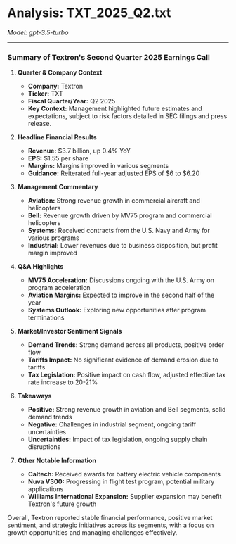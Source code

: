# Analysis: TXT_2025_Q2.txt

*Model: gpt-3.5-turbo*

---

### Summary of Textron's Second Quarter 2025 Earnings Call

1. **Quarter & Company Context**
   - **Company:** Textron
   - **Ticker:** TXT
   - **Fiscal Quarter/Year:** Q2 2025
   - **Key Context:** Management highlighted future estimates and expectations, subject to risk factors detailed in SEC filings and press release.

2. **Headline Financial Results**
   - **Revenue:** $3.7 billion, up 0.4% YoY
   - **EPS:** $1.55 per share
   - **Margins:** Margins improved in various segments
   - **Guidance:** Reiterated full-year adjusted EPS of $6 to $6.20

3. **Management Commentary**
   - **Aviation:** Strong revenue growth in commercial aircraft and helicopters
   - **Bell:** Revenue growth driven by MV75 program and commercial helicopters
   - **Systems:** Received contracts from the U.S. Navy and Army for various programs
   - **Industrial:** Lower revenues due to business disposition, but profit margin improved

4. **Q&A Highlights**
   - **MV75 Acceleration:** Discussions ongoing with the U.S. Army on program acceleration
   - **Aviation Margins:** Expected to improve in the second half of the year
   - **Systems Outlook:** Exploring new opportunities after program terminations

5. **Market/Investor Sentiment Signals**
   - **Demand Trends:** Strong demand across all products, positive order flow
   - **Tariffs Impact:** No significant evidence of demand erosion due to tariffs
   - **Tax Legislation:** Positive impact on cash flow, adjusted effective tax rate increase to 20-21%

6. **Takeaways**
   - **Positive:** Strong revenue growth in aviation and Bell segments, solid demand trends
   - **Negative:** Challenges in industrial segment, ongoing tariff uncertainties
   - **Uncertainties:** Impact of tax legislation, ongoing supply chain disruptions

7. **Other Notable Information**
   - **Caltech:** Received awards for battery electric vehicle components
   - **Nuva V300:** Progressing in flight test program, potential military applications
   - **Williams International Expansion:** Supplier expansion may benefit Textron's future growth

Overall, Textron reported stable financial performance, positive market sentiment, and strategic initiatives across its segments, with a focus on growth opportunities and managing challenges effectively.